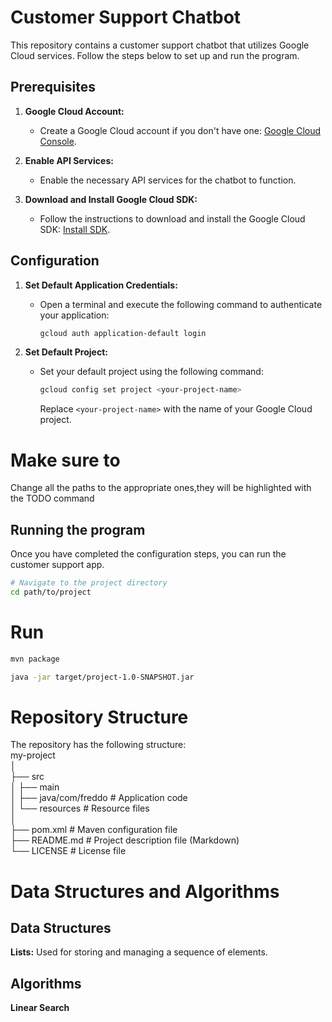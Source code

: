 # Customer Support Chatbot

This repository contains a customer support chatbot that utilizes Google Cloud services. Follow the steps below to set up and run the program.

## Prerequisites

1. **Google Cloud Account:**
   - Create a Google Cloud account if you don't have one: [Google Cloud Console](https://console.cloud.google.com/).

2. **Enable API Services:**
   - Enable the necessary API services for the chatbot to function.

3. **Download and Install Google Cloud SDK:**
   - Follow the instructions to download and install the Google Cloud SDK: [Install SDK](https://cloud.google.com/sdk/docs/install-sdk).

## Configuration

1. **Set Default Application Credentials:**
   - Open a terminal and execute the following command to authenticate your application:
     ```sh
     gcloud auth application-default login
     ```

2. **Set Default Project:**
   - Set your default project using the following command:
     ```sh
     gcloud config set project <your-project-name>
     ```
     Replace `<your-project-name>` with the name of your Google Cloud project.
# Make sure to 
Change all the paths to the appropriate ones,they will be highlighted with the TODO command


## Running the program

Once you have completed the configuration steps, you can run the customer support app.

```sh
# Navigate to the project directory
cd path/to/project
```
# Run
```sh
mvn package
```
```sh
java -jar target/project-1.0-SNAPSHOT.jar 
```


# Repository Structure

The repository has the following structure:  
my-project  
│  
├── src  
│ ├── main  
│ ├── java/com/freddo # Application code  
│ └── resources # Resource files  
│  
├── pom.xml # Maven configuration file  
├── README.md # Project description file (Markdown)  
└── LICENSE # License file  

# Data Structures and Algorithms  

## Data Structures

 **Lists:** Used for storing and managing a sequence of elements.
## Algorithms

 **Linear Search**
